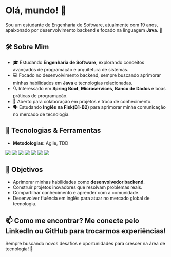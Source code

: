 # Olá, mundo! 👋

Sou um estudante de Engenharia de Software, atualmente com 19 anos, apaixonado por desenvolvimento backend e focado na linguagem **Java**. 🚀

## 🛠️ Sobre Mim
- 🎓 Estudando **Engenharia de Software**, explorando conceitos avançados de programação e arquitetura de sistemas.
- 💻 Focado no desenvolvimento backend, sempre buscando aprimorar minhas habilidades em **Java** e tecnologias relacionadas.
- 🔍 Interessado em **Spring Boot**, **Microservices**, **Banco de Dados** e boas práticas de programação.
- 🤝 Aberto para colaboração em projetos e troca de conhecimento.
- 🗣️ Estudando **Inglês na Fisk(B1-B2)** para aprimorar minha comunicação no mercado de tecnologia.

## 🔧 Tecnologias & Ferramentas
- **Metodologias:** Agile, TDD
<div>
    <img src="https://img.shields.io/badge/java-%23ED8B00.svg?style=for-the-badge&logo=openjdk&logoColor=white">
    <img src="https://img.shields.io/badge/spring-%236DB33F.svg?style=for-the-badge&logo=spring&logoColor=white">
    <img src="https://img.shields.io/badge/Hibernate-59666C?style=for-the-badge&logo=Hibernate&logoColor=white">
    <img src="https://img.shields.io/badge/docker-%230db7ed.svg?style=for-the-badge&logo=docker&logoColor=white">
    <img src="https://img.shields.io/badge/postgres-%23316192.svg?style=for-the-badge&logo=postgresql&logoColor=white">
    <img src="https://img.shields.io/badge/mysql-4479A1.svg?style=for-the-badge&logo=mysql&logoColor=white">
    <img src="https://img.shields.io/badge/JavaScript-F7DF1E?style=for-the-badge&logo=javascript&logoColor=black">
</div>


## 🚀 Objetivos
- Aprimorar minhas habilidades como **desenvolvedor backend**.
- Construir projetos inovadores que resolvam problemas reais.
- Compartilhar conhecimento e aprender com a comunidade.
- Desenvolver fluência em inglês para atuar no mercado global de tecnologia.

📫 **Como me encontrar?**
Me conecte pelo LinkedIn ou GitHub para trocarmos experiências!
---

Sempre buscando novos desafios e oportunidades para crescer na área de tecnologia! 🚀
